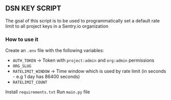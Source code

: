 ## DSN KEY SCRIPT

The goal of this script is to be used to programmatically set a default rate limit to all project keys in a Sentry.io organization

### How to use it
Create an `.env` file with the following  variables:
-  `AUTH_TOKEN` -> Token with `project:admin` and `org:admin` permissions
- `ORG_SLUG`
- `RATELIMIT_WINDOW` -> Time window which is used by rate limit (in seconds - e.g 1 day has 86400 seconds)
- `RATELIMIT_COUNT`

Install `requirements.txt`
Run `main.py` file